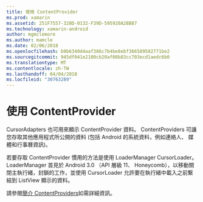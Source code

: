 ```yaml
---
title: 使用 ContentProvider
ms.prod: xamarin
ms.assetid: 251F7557-328D-0132-F39D-595920A28B87
ms.technology: xamarin-android
author: mgmclemore
ms.author: mamcle
ms.date: 02/06/2018
ms.openlocfilehash: b9b6340d4aaf386c7b4be8ebf366589582771be2
ms.sourcegitcommit: 945df041e2180cb20af08b83cc703ecd1aedc6b0
ms.translationtype: MT
ms.contentlocale: zh-TW
ms.lasthandoff: 04/04/2018
ms.locfileid: "30763289"
---
```

# <a name="using-a-contentprovider"></a>使用 ContentProvider

CursorAdapters 也可用來顯示 ContentProvider 資料。
ContentProviders 可讓您存取其他應用程式所公開的資料 (包括 Android 的系統資料，例如連絡人、 媒體和行事曆資訊)。

若要存取 ContentProvider 慣用的方法是使用 LoaderManager CursorLoader。 LoaderManager 首見於 Android 3.0 （API 層級 11、 Honeycomb），以移動關閉主執行緒，封鎖的工作，並使用 CursorLoader 允許要在執行緒中載入之前繫結到 ListView 顯示的資料。

請參閱[簡介 ContentProviders](~/android/platform/content-providers/index.md)如需詳細資訊。

